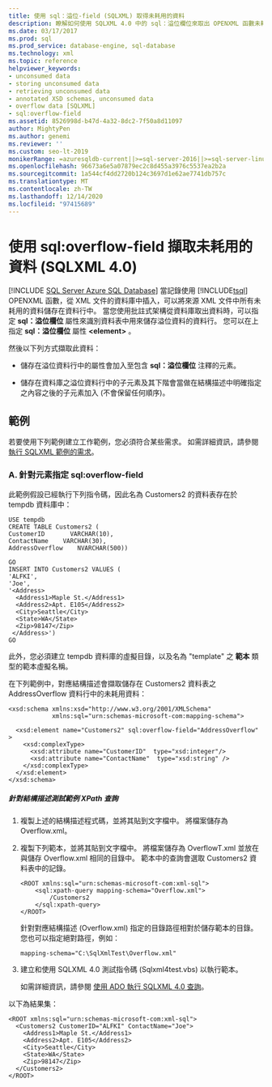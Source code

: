 ```yaml
---
title: 使用 sql：溢位-field (SQLXML) 取得未耗用的資料
description: 瞭解如何使用 SQLXML 4.0 中的 sql：溢位欄位來取出 OPENXML 函數未耗用的資料。
ms.date: 03/17/2017
ms.prod: sql
ms.prod_service: database-engine, sql-database
ms.technology: xml
ms.topic: reference
helpviewer_keywords:
- unconsumed data
- storing unconsumed data
- retrieving unconsumed data
- annotated XSD schemas, unconsumed data
- overflow data [SQLXML]
- sql:overflow-field
ms.assetid: 8526998d-b47d-4a32-8dc2-7f50a8d11097
author: MightyPen
ms.author: genemi
ms.reviewer: ''
ms.custom: seo-lt-2019
monikerRange: =azuresqldb-current||>=sql-server-2016||>=sql-server-linux-2017||=azuresqldb-mi-current
ms.openlocfilehash: 96673a6e5a07879ec2c8d455a3976c5537ea2b2a
ms.sourcegitcommit: 1a544cf4dd2720b124c3697d1e62ae7741db757c
ms.translationtype: MT
ms.contentlocale: zh-TW
ms.lasthandoff: 12/14/2020
ms.locfileid: "97415689"
---
```

# <a name="retrieving-unconsumed-data-using-the-sqloverflow-field-sqlxml-40"></a>使用 sql:overflow-field 擷取未耗用的資料 (SQLXML 4.0)
[!INCLUDE [SQL Server Azure SQL Database](../../includes/applies-to-version/sql-asdb.md)]
  當記錄使用 [!INCLUDE[tsql](../../includes/tsql-md.md)] OPENXML 函數，從 XML 文件的資料庫中插入，可以將來源 XML 文件中所有未耗用的資料儲存在資料行中。 當您使用批註式架構從資料庫取出資料時，可以指定 **sql：溢位欄位** 屬性來識別資料表中用來儲存溢位資料的資料行。 您可以在上指定 **sql：溢位欄位** 屬性 **\<element>** 。  
  
 然後以下列方式擷取此資料：  
  
-   儲存在溢位資料行中的屬性會加入至包含 **sql：溢位欄位** 注釋的元素。  
  
-   儲存在資料庫之溢位資料行中的子元素及其下階會當做在結構描述中明確指定之內容之後的子元素加入  (不會保留任何順序)。  
  
## <a name="examples"></a>範例  
 若要使用下列範例建立工作範例，您必須符合某些需求。 如需詳細資訊，請參閱 [執行 SQLXML 範例的需求](../../relational-databases/sqlxml/requirements-for-running-sqlxml-examples.md)。  
  
### <a name="a-specifying-sqloverflow-field-for-an-element"></a>A. 針對元素指定 sql:overflow-field  
 此範例假設已經執行下列指令碼，因此名為 Customers2 的資料表存在於 tempdb 資料庫中：  
  
```  
USE tempdb  
CREATE TABLE Customers2 (  
CustomerID       VARCHAR(10),   
ContactName    VARCHAR(30),   
AddressOverflow    NVARCHAR(500))  
  
GO  
INSERT INTO Customers2 VALUES (  
'ALFKI',   
'Joe',  
'<Address>  
  <Address1>Maple St.</Address1>  
  <Address2>Apt. E105</Address2>  
  <City>Seattle</City>  
  <State>WA</State>  
  <Zip>98147</Zip>  
 </Address>')  
GO  
```  
  
 此外，您必須建立 tempdb 資料庫的虛擬目錄，以及名為 "template" 之 **範本** 類型的範本虛擬名稱。  
  
 在下列範例中，對應結構描述會擷取儲存在 Customers2 資料表之 AddressOverflow 資料行中的未耗用資料：  
  
```  
<xsd:schema xmlns:xsd="http://www.w3.org/2001/XMLSchema"  
            xmlns:sql="urn:schemas-microsoft-com:mapping-schema">  
  
  <xsd:element name="Customers2" sql:overflow-field="AddressOverflow" >  
    <xsd:complexType>  
      <xsd:attribute name="CustomerID"  type="xsd:integer"/>  
      <xsd:attribute name="ContactName"  type="xsd:string" />  
    </xsd:complexType>  
  </xsd:element>  
</xsd:schema>  
```  
  
##### <a name="to-test-a-sample-xpath-query-against-the-schema"></a>針對結構描述測試範例 XPath 查詢  
  
1.  複製上述的結構描述程式碼，並將其貼到文字檔中。 將檔案儲存為 Overflow.xml。  
  
2.  複製下列範本，並將其貼到文字檔中。 將檔案儲存為 OverflowT.xml 並放在與儲存 Overflow.xml 相同的目錄中。 範本中的查詢會選取 Customers2 資料表中的記錄。  
  
    ```  
    <ROOT xmlns:sql="urn:schemas-microsoft-com:xml-sql">  
        <sql:xpath-query mapping-schema="Overflow.xml">  
            /Customers2  
        </sql:xpath-query>  
    </ROOT>  
    ```  
  
     針對對應結構描述 (Overflow.xml) 指定的目錄路徑相對於儲存範本的目錄。 您也可以指定絕對路徑，例如：  
  
    ```  
    mapping-schema="C:\SqlXmlTest\Overflow.xml"  
    ```  
  
3.  建立和使用 SQLXML 4.0 測試指令碼 (Sqlxml4test.vbs) 以執行範本。  

     如需詳細資訊，請參閱 [使用 ADO 執行 SQLXML 4.0 查詢](../../relational-databases/sqlxml/using-ado-to-execute-sqlxml-4-0-queries.md)。  
  
 以下為結果集：  
  
```  
<ROOT xmlns:sql="urn:schemas-microsoft-com:xml-sql">  
  <Customers2 CustomerID="ALFKI" ContactName="Joe">  
    <Address1>Maple St.</Address1>   
    <Address2>Apt. E105</Address2>   
    <City>Seattle</City>   
    <State>WA</State>   
    <Zip>98147</Zip>   
  </Customers2>  
</ROOT>  
```  
  
  
